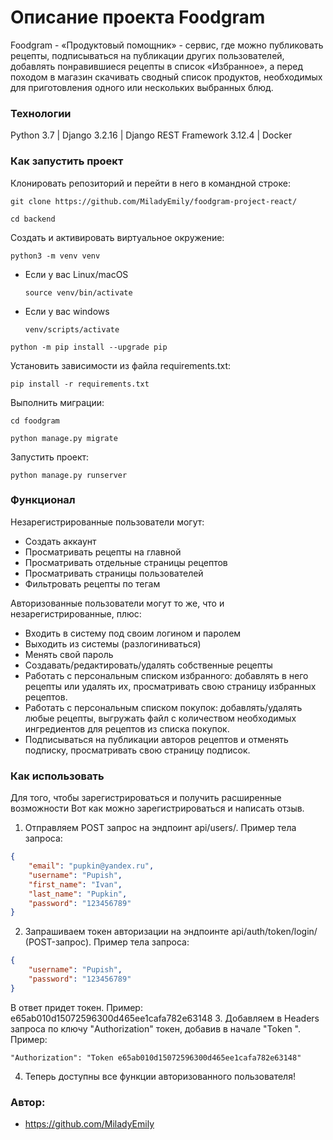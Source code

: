 # Описание проекта Foodgram

Foodgram - «Продуктовый помощник» - сервис, где можно публиковать рецепты, подписываться на публикации других пользователей, добавлять понравившиеся рецепты в список «Избранное», а перед походом в магазин скачивать сводный список продуктов, необходимых для приготовления одного или нескольких выбранных блюд.

### Технологии

Python 3.7 | Django 3.2.16 | Django REST Framework 3.12.4 | Docker

### Как запустить проект

Клонировать репозиторий и перейти в него в командной строке:

```
git clone https://github.com/MiladyEmily/foodgram-project-react/
```

```
cd backend
```

Cоздать и активировать виртуальное окружение:

```
python3 -m venv venv
```

* Если у вас Linux/macOS

    ```
    source venv/bin/activate
    ```

* Если у вас windows

    ```
    venv/scripts/activate
    ```

```
python -m pip install --upgrade pip
```

Установить зависимости из файла requirements.txt:

```
pip install -r requirements.txt
```

Выполнить миграции:
```
cd foodgram
```

```
python manage.py migrate
```

Запустить проект:

```
python manage.py runserver
```
### Функционал
Незарегистрированные пользователи могут:
- Создать аккаунт
- Просматривать рецепты на главной
- Просматривать отдельные страницы рецептов
- Просматривать страницы пользователей
- Фильтровать рецепты по тегам

Авторизованные пользователи могут то же, что и незарегистрированные, плюс:
- Входить в систему под своим логином и паролем
- Выходить из системы (разлогиниваться)
- Менять свой пароль
- Создавать/редактировать/удалять собственные рецепты
- Работать с персональным списком избранного: добавлять в него рецепты или удалять их, просматривать свою страницу избранных рецептов.
- Работать с персональным списком покупок: добавлять/удалять любые рецепты, выгружать файл с количеством необходимых ингредиентов для рецептов из списка покупок.
- Подписываться на публикации авторов рецептов и отменять подписку, просматривать свою страницу подписок.

### Как использовать
Для того, чтобы зарегистрироваться и получить расширенные возможности 
Вот как можно зарегистрироваться и написать отзыв.
1. Отправляем POST запрос на эндпоинт api/users/. Пример тела запроса:
```json
{
    "email": "pupkin@yandex.ru",
    "username": "Pupish",
    "first_name": "Ivan",
    "last_name": "Pupkin",
    "password": "123456789"
}
```
2. Запрашиваем токен авторизации на эндпоинте api/auth/token/login/ (POST-запрос). Пример тела запроса:
```json
{
    "username": "Pupish",
    "password": "123456789"
}
```
В ответ придет токен. Пример: e65ab010d15072596300d465ee1cafa782e63148
3. Добавляем в Headers запроса по ключу "Authorization" токен, добавив в начале "Token ". Пример:
```
"Authorization": "Token e65ab010d15072596300d465ee1cafa782e63148"
```
4. Теперь доступны все функции авторизованного пользователя!

### Автор:

- https://github.com/MiladyEmily
